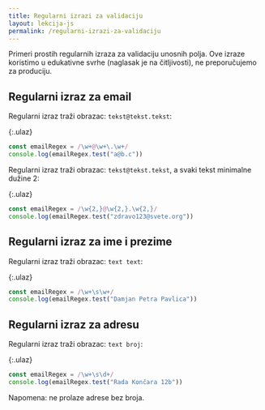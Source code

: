 ```yaml
---
title: Regularni izrazi za validaciju
layout: lekcija-js
permalink: /regularni-izrazi-za-validaciju
---
```


Primeri prostih regularnih izraza za validaciju unosnih polja. Ove izraze koristimo u edukativne svrhe (naglasak je na čitljivosti), ne preporučujemo za produciju.

## Regularni izraz za email

Regularni izraz traži obrazac: `tekst@tekst.tekst`:

{:.ulaz}
```js
const emailRegex = /\w+@\w+\.\w+/
console.log(emailRegex.test("a@b.c"))
```

Regularni izraz traži obrazac: `tekst@tekst.tekst`, a svaki tekst minimalne dužine 2:

{:.ulaz}
```js
const emailRegex = /\w{2,}@\w{2,}.\w{2,}/
console.log(emailRegex.test("zdravo123@svete.org"))
```

## Regularni izraz za ime i prezime

Regularni izraz traži obrazac: `text text`:

{:.ulaz}
```js
const emailRegex = /\w+\s\w+/
console.log(emailRegex.test("Damjan Petra Pavlica"))
```

## Regularni izraz za adresu

Regularni izraz traži obrazac: `text broj`:

{:.ulaz}
```js
const emailRegex = /\w+\s\d+/
console.log(emailRegex.test("Rada Končara 12b"))
```

Napomena: ne prolaze adrese bez broja.
